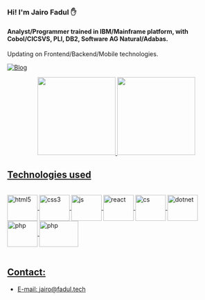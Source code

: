
### Hi! I'm Jairo Fadul ✋

#### Analyst/Programmer trained in IBM/Mainframe platform, with Cobol/CICSVS, PLI, DB2, Software AG Natural/Adabas. 
Updating on Frontend/Backend/Mobile technologies.


[![Blog](https://img.shields.io/website?label=curriculo.lattes&style=for-the-badge&url=http://lattes.cnpq.br/5482391365956398/)](http://lattes.cnpq.br/5482391365956398)


<div align="center">
  <a href="https://github.com/fadultech">
  <img height="180em" src="https://github-readme-stats.vercel.app/api?username=fadultech&show_icons=true&theme=dark&include_all_commits=true&count_private=true"/>
  <img height="180em" src="https://github-readme-stats.vercel.app/api/top-langs/?username=fadultech&layout=compact&langs_count=7&theme=dark"/>
</div>

## Technologies used

  
  
<div style="display: inline_block"><br/>
  <img align="center" alt="html5" height="60" width="70" src="https://cdn.jsdelivr.net/gh/devicons/devicon/icons/html5/html5-original.svg" />
  <img align="center" alt="css3" height="60" width="70" src="https://cdn.jsdelivr.net/gh/devicons/devicon/icons/css3/css3-original.svg" />
  <img align="center" alt="js" height="60" width="70" src="https://cdn.jsdelivr.net/gh/devicons/devicon/icons/javascript/javascript-original.svg" />
  <img align="center" alt="react" height="60" width="70" src="https://cdn.jsdelivr.net/gh/devicons/devicon/icons/react/react-original.svg" />
  <img align="center" alt="cs" height="60" width="70" src="https://cdn.jsdelivr.net/gh/devicons/devicon/icons/csharp/csharp-original.svg" />
  <img align="center" alt="dotnet" height="60" width="70" src="https://cdn.jsdelivr.net/gh/devicons/devicon/icons/dotnetcore/dotnetcore-original.svg" />
  <img align="center" alt="php" height="60" width="70" src="https://cdn.jsdelivr.net/gh/devicons/devicon/icons/php/php-original.svg" />
  <img align="center" alt="php" height="60" width="90" src="https://s3.amazonaws.com/ckl-website-static/wp-content/uploads/2021/03/react-native-examples-1280x680.png" />
  
</div><br/>



## Contact:
- [E-mail: jairo@fadul.tech](jairo@fadul.tech)<br/>
